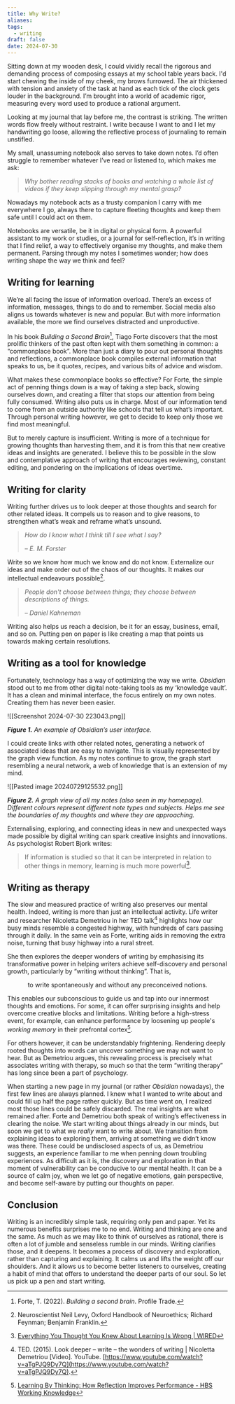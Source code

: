 ```yaml
---
title: Why Write?
aliases: 
tags:
  - writing
draft: false
date: 2024-07-30
---
```

Sitting down at my wooden desk, I could vividly recall the rigorous and demanding process of composing essays at my school table years back. I'd start chewing the inside of my cheek, my brows furrowed. The air thickened with tension and anxiety of the task at hand as each tick of the clock gets louder in the background. I’m brought into a world of academic rigor, measuring every word used to produce a rational argument.

Looking at my journal that lay before me, the contrast is striking. The written words flow freely without restraint. I write because I want to and I let my handwriting go loose, allowing the reflective process of journaling to remain unstifled.

My small, unassuming notebook also serves to take down notes. I’d often struggle to remember whatever I’ve read or listened to, which makes me ask:

> *Why bother reading stacks of books and watching a whole list of videos if they keep slipping through my mental grasp?*

Nowadays my notebook acts as a trusty companion I carry with me everywhere I go, always there to capture fleeting thoughts and keep them safe until I could act on them.

Notebooks are versatile, be it in digital or physical form. A powerful assistant to my work or studies, or a journal for self-reflection, it’s in writing that I find relief, a way to effectively organise my thoughts, and make them permanent. Parsing through my notes I sometimes wonder; how does writing shape the way we think and feel?

## Writing for learning

We’re all facing the issue of information overload. There’s an excess of information, messages, things to do and to remember. Social media also aligns us towards whatever is new and popular. But with more information available, the more we find ourselves distracted and unproductive.

In his book _Building a Second Brain_[^1], Tiago Forte discovers that the most prolific thinkers of the past often kept with them something in common: a “commonplace book”. More than just a diary to pour out personal thoughts and reflections, a commonplace book compiles external information that speaks to us, be it quotes, recipes, and various bits of advice and wisdom. 

What makes these commonplace books so effective? For Forte, the simple act of penning things down is a way of taking a step back, slowing ourselves down, and creating a filter that stops our attention from being fully consumed. Writing also puts us in charge. Most of our information tend to come from an outside authority like schools that tell us what’s important. Through personal writing however, we get to decide to keep only those we find most meaningful. 

But to merely capture is insufficient. Writing is more of a technique for growing thoughts than harvesting them, and it is from this that new creative ideas and insights are generated. I believe this to be possible in the slow and contemplative approach of writing that encourages reviewing, constant editing, and pondering on the implications of ideas overtime.

## Writing for clarity

Writing further drives us to look deeper at those thoughts and search for other related ideas. It compels us to reason and to give reasons, to strengthen what’s weak and reframe what’s unsound.

> *How do I know what I think till I see what I say?*
> 
> *– E. M. Forster*

Write so we know how much we know and do not know. Externalize our ideas and make order out of the chaos of our thoughts. It makes our intellectual endeavours possible[^2].

> *People don't choose between things; they choose between descriptions of things.*
> 
> *– Daniel Kahneman*

Writing also helps us reach a decision, be it for an essay, business, email, and so on. Putting pen on paper is like creating a map that points us towards making certain resolutions.

## Writing as a tool for knowledge

Fortunately, technology has a way of optimizing the way we write. *Obsidian* stood out to me from other digital note-taking tools as my ‘knowledge vault’. It has a clean and minimal interface, the focus entirely on my own notes. Creating them has never been easier.

![[Screenshot 2024-07-30 223043.png]]

***Figure 1.** An example of Obsidian’s user interface.*

I could create links with other related notes, generating a network of associated ideas that are easy to navigate. This is visually represented by the graph view function. As my notes continue to grow, the graph start resembling a neural network, a web of knowledge that is an extension of my mind. 

![[Pasted image 20240729125532.png]]

***Figure 2.** A graph view of all my notes (also seen in my homepage). Different colours represent different note types and subjects. Helps me see the boundaries of my thoughts and where they are approaching.*

Externalising, exploring, and connecting ideas in new and unexpected ways made possible by digital writing can spark creative insights and innovations. As psychologist Robert Bjork writes:

> If information is studied so that it can be interpreted in relation to other things in memory, learning is much more powerful[^3].

## Writing as therapy

The slow and measured practice of writing also preserves our mental health. Indeed, writing is more than just an intellectual activity. Life writer and researcher Nicoletta Demetriou in her TED talk[^4] highlights how our busy minds resemble a congested highway, with hundreds of cars passing through it daily. In the same vein as Forte, writing aids in removing the extra noise, turning that busy highway into a rural street. 

She then explores the deeper wonders of writing by emphasising its transformative power in helping writers achieve self-discovery and personal growth, particularly by “writing without thinking”. That is, 

$$
\text{to write spontaneously and without any preconceived notions.}
$$

This enables our subconscious to guide us and tap into our innermost thoughts and emotions. For some, it can offer surprising insights and help overcome creative blocks and limitations. Writing before a high-stress event, for example, can enhance performance by loosening up people's *working memory* in their prefrontal cortex[^5].

For others however, it can be understandably frightening. Rendering deeply rooted thoughts into words can uncover something we may not want to hear. But as Demetriou argues, this revealing process is precisely what associates writing with therapy, so much so that the term “writing therapy” has long since been a part of psychology.

When starting a new page in my journal (or rather *Obsidian* nowadays), the first few lines are always planned. I knew what I wanted to write about and could fill up half the page rather quickly. But as time went on, I realized most those lines could be safely discarded. The real insights are what remained after. Forte and Demetriou both speak of writing’s effectiveness in clearing the noise. We start writing about things already in our minds, but soon we get to what we _really_ want to write about. We transition from explaining ideas to exploring them, arriving at something we didn’t know was there. These could be undisclosed aspects of us, as Demetriou suggests, an experience familiar to me when penning down troubling experiences. As difficult as it is, the discovery and exploration in that moment of vulnerability can be conducive to our mental health. It can be a source of calm joy, when we let go of negative emotions, gain perspective, and become self-aware by putting our thoughts on paper.

## Conclusion

Writing is an incredibly simple task, requiring only pen and paper. Yet its numerous benefits surprises me to no end. Writing and thinking are one and the same. As much as we may like to think of ourselves as rational, there is often a lot of jumble and senseless rumble in our minds. Writing clarifies those, and it deepens. It becomes a process of discovery and exploration, rather than capturing and explaining. It calms us and lifts the weight off our shoulders. And it allows us to become better listeners to ourselves, creating a habit of mind that offers to understand the deeper parts of our soul. So let us pick up a pen and start writing.

[^1]: Forte, T. (2022). _Building a second brain_. Profile Trade.
[^2]: Neuroscientist Neil Levy, Oxford Handbook of Neuroethics; Richard Feynman; Benjamin Franklin.
[^3]: [Everything You Thought You Knew About Learning Is Wrong | WIRED](https://www.wired.com/2012/01/everything-about-learning/)
[^4]: TED. (2015). Look deeper – write – the wonders of writing | Nicoletta Demetriou [Video]. YouTube. [https://www.youtube.com/watch?v=aTgPJQ9Dy7Q](https://www.youtube.com/watch?v=aTgPJQ9Dy7Q).
[^5]: [Learning By Thinking: How Reflection Improves Performance - HBS Working Knowledge](https://hbswk.hbs.edu/item/learning-by-thinking-how-reflection-improves-performance)
